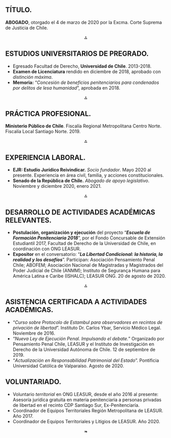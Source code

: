 ## TÍTULO.

**ABOGADO**, otorgado el 4 de marzo de 2020 por la Excma. Corte Suprema de Justicia de Chile.

<div align="center">⁂</div>

## ESTUDIOS UNIVERSITARIOS DE PREGRADO.

 - Egresado Facultad de Derecho, **Universidad de Chile**. 2013-2018.
 - **Examen de Licenciatura** rendido en diciembre de 2018, aprobado con  _distinción máxima_.
 - **Memoria:** “_Concesión de beneficios penitenciarios para condenados por   delitos de lesa humanidad_”, aprobada en 2018.

<div align="center">⁂</div>

## PRÁCTICA PROFESIONAL.

**Ministerio Público de Chile**. Fiscalía Regional Metropolitana Centro Norte. Fiscalía Local Santiago Norte. 2019.

<div align="center">⁂</div>

## EXPERIENCIA LABORAL.

 - **EJR: Estudio Jurídico Reivindicar.** _Socio fundador_. Mayo 2020 al presente. Experiencia en área civil, familia, y acciones constitucionales.
 - **Senado de la República de Chile.** _Abogado de    apoyo legislativo_. Noviembre y diciembre 2020, enero 2021.

<div align="center">⁂</div>

## DESARROLLO DE ACTIVIDADES ACADÉMICAS RELEVANTES.

 - **Postulación, organización y ejecución** del proyecto “_**Escuela de Formación Penitenciaria 2018**_”, por el Fondo Concursable de Extensión Estudiantil 2017, Facultad de Derecho de la Universidad de Chile, en coordinación con ONG LEASUR. 
 - **Expositor** en el conversatorio: “_**La Libertad Condicional: la historia, la realidad y los desafíos**_”. Participan: Asociación Pensamiento Penal Chile; ABOFEM; Asociación Nacional de Magistradas y   Magistrados del Poder Judicial de Chile (ANMM); Instituto de Segurança Humana para América Latina e Caribe (ISHALC); LEASUR ONG. 20 de agosto de 2020.

<div align="center">⁂</div>

## ASISTENCIA CERTIFICADA A ACTIVIDADES ACADÉMICAS.

 - “_Curso sobre Protocolo de Estambul para observadores en recintos de privación de libertad_”. Instituto Dr. Carlos Ybar, Servicio Médico Legal. Noviembre de 2016.
 - “_Nueva Ley de Ejecución Penal. Impulsando   el debate._” Organizado por Pensamiento Penal Chile, LEASUR y el Instituto de Investigación en Derecho de la Universidad Autónoma de Chile. 12 de septiembre de 2019.
 - “_Actualización en Responsabilidad Patrimonial del Estado_”. Pontificia Universidad Católica de Valparaíso. Agosto de 2020.

## VOLUNTARIADO.

 -  Voluntario _territorial_ en ONG LEASUR, desde el año 2016 al presente: Asesoría jurídica gratuita en materia penitenciaria a personas privadas de libertad en el recinto CDP Santiago Sur, Ex-Penitenciaría.
 -  Coordinador de Equipos Territoriales Región Metropolitana de LEASUR. Año 2017.
 -  Coordinador de Equipos Territoriales y Litigios de LEASUR. Año 2020.

<div align="center">❧</div>
